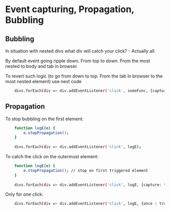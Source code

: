 Event capturing, Propagation, Bubbling
======================================

Bubbling
--------

In situation with nested divs what div will catch your click? - Actually all.

By default event going ripple down. From top to down. From the most nested to body and tab in browser.

To revert such logic (to go from down to top. From the tab in browser to the most nested element) use next code
``` bash
	divs.forEach(div => div.addEventListener('click', someFunc, {capture: true});
```
Propagation
-----------
To stop bubbling on the first element:
```bash
	function logE(e) {
		e.stopPropagation();
	}
	
	divs.forEach(div => div.addEventListener('click', logE);
```

To catch the click on the outermost element:
```bash
	function logE(e) {
		e.stopPropagation(); // stop on first triggered element
	}
	
	divs.forEach(div => div.addEventListener('click', logE, {capture: true}); // event will go from bottom to top if capture is true
```

Only for one click:
```bash
	divs.forEach(div => div.addEventListener('click', logE, {once : true}); // listener will unbind itself from the element after event emitted once
```

 
